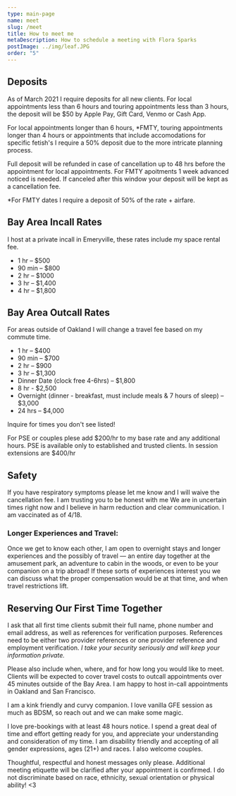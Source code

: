 ```yaml
---
type: main-page
name: meet
slug: /meet
title: How to meet me
metaDescription: How to schedule a meeting with Flora Sparks
postImage: ../img/leaf.JPG
order: "5"
---
```

## Deposits

As of March 2021 I require deposits for all new clients. For local appointments less than 6 hours and touring appointments less than 3 hours, the deposit will be $50 by Apple Pay, Gift Card, Venmo or Cash App. 

For local appointments longer than 6 hours, *FMTY, touring appointments longer than 4 hours or appointments that include accomodations for specific fetish's I require a 50% deposit due to the more intricate planning process.

Full deposit will be refunded in case of cancellation up to 48 hrs before the appointment for local appointments. For FMTY apoitments 1 week advanced noticed is needed. If canceled after this window your deposit will be kept as a cancellation fee. 

\*For FMTY dates I require a deposit of 50% of the rate + airfare.

## Bay Area Incall Rates

I host at a private incall in Emeryville, these rates include my space rental fee.

* 1 hr – $500
* 90 min – $800
* 2 hr – $1000
* 3 hr – $1,400
* 4 hr  – $1,800

## Bay Area Outcall Rates

For areas outside of Oakland I will change a travel fee based on my commute time. 

* 1 hr – $400
* 90 min – $700
* 2 hr – $900
* 3 hr – $1,300
* Dinner Date (clock free 4-6hrs) – $1,800
* 8 hr - $2,500
* Overnight (dinner - breakfast, must include meals & 7 hours of sleep) – $3,000
* 24 hrs  – $4,000

Inquire for times you don't see listed!

For PSE or couples plese add $200/hr to my base rate and any additional hours. PSE is available only to established and trusted clients. In session extensions are $400/hr 

## Safety

If you have respiratory symptoms please let me know and I will waive the cancellation fee. I am trusting you to be honest with me We are in uncertain times right now and I believe in harm reduction and clear communication. I am vaccinated as of 4/18.

### Longer Experiences and Travel:

Once we get to know each other, I am open to overnight stays and longer experiences and the possibly of travel — an entire day together at the amusement park, an adventure to cabin in the woods, or even to be your companion on a trip abroad! If these sorts of experiences interest you we can discuss what the proper compensation would be at that time, and when travel restrictions lift.

## Reserving Our First Time Together

I ask that all first time clients submit their full name, phone number and email address, as well as references for verification purposes. References need to be either two provider references or one provider reference and employment verification. *I take your security seriously and will keep your information private.*

Please also include when, where, and for how long you would like to meet. Clients will be expected to cover travel costs to outcall appointments over 45 minutes outside of the Bay Area. I am happy to host in-call appointments in Oakland and San Francisco.

I am a kink friendly and curvy companion. I love vanilla GFE session as much as BDSM, so reach out and we can make some magic.

I love pre-bookings with at least 48 hours notice. I spend a great deal of time and effort getting ready for you, and appreciate your understanding and consideration of my time. I am disability friendly and accepting of all gender expressions, ages (21+) and races. I also welcome couples.

Thoughtful, respectful and honest messages only please. Additional meeting etiquette will be clarified after your appointment is confirmed. I do not discriminate based on race, ethnicity, sexual orientation or physical ability! <3